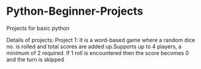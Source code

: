 # Python-Beginner-Projects
Projects for basic python

Details of projects:
  Project 1: 
It is a word-based game where a random dice no. is rolled and total scores are added up.Supports up to 4 players, a minimum of 2 required. If 1 roll is encountered then the score becomes 0 and the turn is skipped
